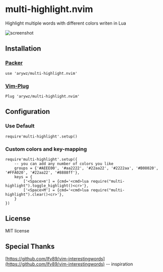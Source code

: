 # multi-highlight.nvim

Highlight multiple words with different colors writen in Lua

![screenshot](https://github.com/arywz/multi-highlight.nvim/blob/master/img/shot.png)

## Installation

### [Packer](https://github.com/wbthomason/packer.nvim) 

```
use 'arywz/multi-highlight.nvim'
```
### [Vim-Plug](https://github.com/junegunn/vim-plug)

```
Plug 'arywz/multi-highlight.nvim'
```

## Configuration

### Use Default
```
require'multi-highlight'.setup()
```

### Custom colors and key-mapping
```
require'multi-highlight'.setup({
    -- you can add any number of colors you like
    groups = {'#AEEE00', '#aa2222', '#22aa22', '#2222aa', '#B08020', '#FFA020', '#22aa22', '#8888ff'},
    keys = {
        ['<Space>m'] = {cmd='<cmd>lua require("multi-highlight").toggle_highlight()<cr>'},
        ['<Space>M'] = {cmd='<cmd>lua require("multi-highlight").clear()<cr>'},
    }
})
```

## License

MIT license

## Special Thanks

[https://github.com/lfv89/vim-interestingwords](https://github.com/lfv89/vim-interestingwords) -- inspiration
